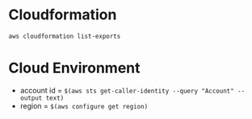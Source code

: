 # Cloudformation
`aws cloudformation list-exports`

# Cloud Environment
 - account id = `$(aws sts get-caller-identity --query "Account" --output text)`
 - region = `$(aws configure get region)`